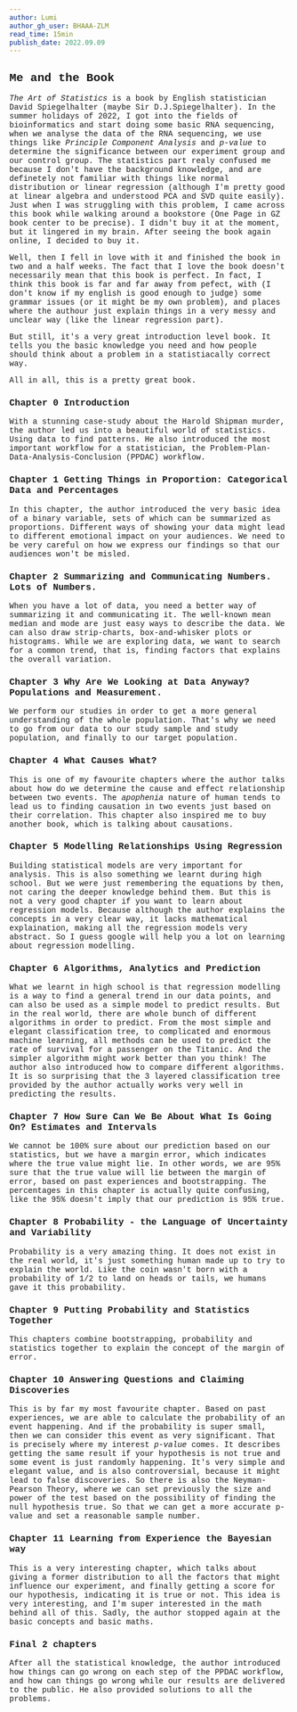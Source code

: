 ```yaml
---
author: Lumi
author_gh_user: BHAAA-ZLM
read_time: 15min 
publish_date: 2022.09.09
---
```


## <span style="font-family: Courier"> Me and the Book
<span style="font-family: Courier"> *The Art of Statistics* is a book by English statistician David Spiegelhalter (maybe Sir D.J.Spiegelhalter). In the summer holidays of 2022, I got into the fields of bioinformatics and start doing some basic RNA sequencing, when we analyse the data of the RNA sequencing, we use things like *Principle Component Analysis* and *p-value* to determine the significance between our experiment group and our control group. The statistics part realy confused me because I don't have the background knowledge, and are definetely not familiar with things like normal distribution or linear regression (although I'm pretty good at linear algebra and understood PCA and SVD quite easily). Just when I was struggling with this problem, I came across this book while walking around a bookstore (One Page in GZ book center to be precise). I didn't buy it at the moment, but it lingered in my brain. After seeing the book again online, I decided to buy it.

<span style="font-family: Courier"> Well, then I fell in love with it and finished the book in two and a half weeks. The fact that I love the book doesn't necessarily mean that this book is perfect. In fact, I think this book is far and far away from pefect, with (I don't know if my english is good enough to judge) some grammar issues (or it might be my own problem), and places where the authour just explain things in a very messy and unclear way (like the linear regression part).

<span style="font-family: Courier"> But still, it's a very great introduction level book. It tells you the basic knowledge you need and how people should think about a problem in a statistiacally correct way.

<span style="font-family: Courier"> All in all, this is a pretty great book.

### <span style="font-family: Courier"> Chapter 0 Introduction
<span style="font-family: Courier"> With a stunning case-study about the Harold Shipman murder, the author led us into a beautiful world of statistics. Using data to find patterns. He also introduced the most important workflow for a statistician, the Problem-Plan-Data-Analysis-Conclusion (PPDAC) workflow. 

### <span style="font-family: Courier"> Chapter 1 Getting Things in Proportion: Categorical Data and Percentages
<span style="font-family: Courier"> In this chapter, the author introduced the very basic idea of a binary variable, sets of which can be summarized as proportions. Different ways of showing your data might lead to different emotional impact on your audiences. We need to be very careful on how we express our findings so that our audiences won't be misled.

### <span style="font-family: Courier"> Chapter 2 Summarizing and Communicating Numbers. Lots of Numbers.
<span style="font-family: Courier"> When you have a lot of data, you need a better way of summarizing it and communicating it. The well-known mean median and mode are just easy ways to describe the data. We can also draw strip-charts, box-and-whisker plots or histograms. While we are exploring data, we want to search for a common trend, that is, finding factors that explains the overall variation.

### <span style="font-family: Courier"> Chapter 3 Why Are We Looking at Data Anyway? Populations and Measurement.
<span style="font-family: Courier"> We perform our studies in order to get a more general understanding of the whole population. That's why we need to go from our data to our study sample and study population, and finally to our target population.

### <span style="font-family: Courier"> Chapter 4 What Causes What?
<span style="font-family: Courier"> This is one of my favourite chapters where the author talks about how do we determine the cause and effect relationship between two events. The *apophenia* nature of human tends to lead us to finding causation in two events just based on their correlation. This chapter also inspired me to buy another book, which is talking about causations.

### <span style="font-family: Courier"> Chapter 5 Modelling Relationships Using Regression
<span style="font-family: Courier"> Building statistical models are very important for analysis. This is also something we learnt during high school. But we were just remembering the equations by then, not caring the deeper knowledge behind them. But this is not a very good chapter if you want to learn about regression models. Because although the author explains the concepts in a very clear way, it lacks mathematical explaination, making all the regression models very abstract. So I guess google will help you a lot on learning about regression modelling.

### <span style="font-family: Courier"> Chapter 6 Algorithms, Analytics and Prediction
<span style="font-family: Courier"> What we learnt in high school is that regression modelling is a way to find a general trend in our data points, and can also be used as a simple model to predict results. But in the real world, there are whole bunch of different algorithms in order to predict. From the most simple and elegant classification tree, to complicated and enormous machine learning, all methods can be used to predict the rate of survival for a passenger on the Titanic. And the simpler algorithm might work better than you think! The author also introduced how to compare different algorithms. It is so surprising that the 3 layered classification tree provided by the author actually works very well in predicting the results.

### <span style="font-family: Courier"> Chapter 7 How Sure Can We Be About What Is Going On? Estimates and Intervals
<span style="font-family: Courier"> We cannot be 100% sure about our prediction based on our statistics, but we have a margin error, which indicates where the true value might lie. In other words, we are 95% sure that the true value will lie between the margin of error, based on past experiences and bootstrapping. The percentages in this chapter is actually quite confusing, like the 95% doesn't imply that our prediction is 95% true. 

### <span style="font-family: Courier"> Chapter 8 Probability - the Language of Uncertainty and Variability
<span style="font-family: Courier"> Probability is a very amazing thing. It does not exist in the real world, it's just something human made up to try to explain the world. Like the coin wasn't born with a probability of 1/2 to land on heads or tails, we humans gave it this probability.

### <span style="font-family: Courier"> Chapter 9 Putting Probability and Statistics Together
<span style="font-family: Courier"> This chapters combine bootstrapping, probability and statistics together to explain the concept of the margin of error.

### <span style="font-family: Courier"> Chapter 10 Answering Questions and Claiming Discoveries
<span style="font-family: Courier"> This is by far my most favourite chapter. Based on past experiences, we are able to calculate the probability of an event happening. And if the probability is super small, then we can consider this event as very significant. That is precisely where my interest *p-value* comes. It describes getting the same result if your hypothesis is not true and some event is just randomly happening. It's very simple and elegant value, and is also controversial, because it might lead to false discoveries. So there is also the Neyman-Pearson Theory, where we can set previously the size and power of the test based on the possibility of finding the null hypothesis true. So that we can get a more accurate p-value and set a reasonable sample number.

### <span style="font-family: Courier"> Chapter 11 Learning from Experience the Bayesian way
<span style="font-family: Courier"> This is a very interesting chapter, which talks about giving a former distribution to all the factors that might influence our experiment, and finally getting a score for our hypothesis, indicating it is true or not. This idea is very interesting, and I'm super interested in the math behind all of this. Sadly, the author stopped again at the basic concepts and basic maths.

### <span style="font-family: Courier"> Final 2 chapters
<span style="font-family: Courier"> After all the statistical knowledge, the author introduced how things can go wrong on each step of the PPDAC workflow, and how can things go wrong while our results are delivered to the public. He also provided solutions to all the problems.